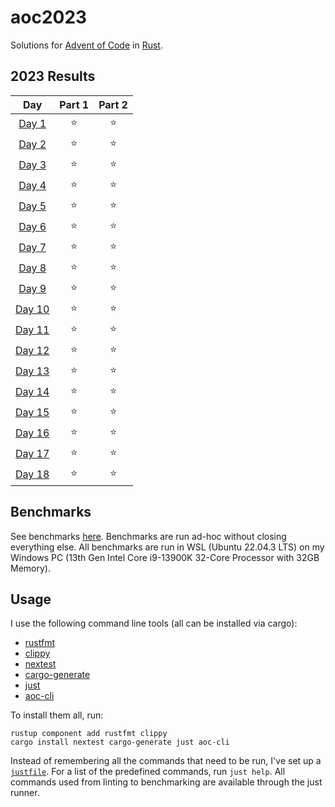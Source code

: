 # aoc2023

Solutions for [Advent of Code](https://adventofcode.com/) in [Rust](https://www.rust-lang.org/).

<!--- advent_readme_stars table --->
## 2023 Results

| Day | Part 1 | Part 2 |
| :---: | :---: | :---: |
| [Day 1](https://adventofcode.com/2023/day/1) | ⭐ | ⭐ |
| [Day 2](https://adventofcode.com/2023/day/2) | ⭐ | ⭐ |
| [Day 3](https://adventofcode.com/2023/day/3) | ⭐ | ⭐ |
| [Day 4](https://adventofcode.com/2023/day/4) | ⭐ | ⭐ |
| [Day 5](https://adventofcode.com/2023/day/5) | ⭐ | ⭐ |
| [Day 6](https://adventofcode.com/2023/day/6) | ⭐ | ⭐ |
| [Day 7](https://adventofcode.com/2023/day/7) | ⭐ | ⭐ |
| [Day 8](https://adventofcode.com/2023/day/8) | ⭐ | ⭐ |
| [Day 9](https://adventofcode.com/2023/day/9) | ⭐ | ⭐ |
| [Day 10](https://adventofcode.com/2023/day/10) | ⭐ | ⭐ |
| [Day 11](https://adventofcode.com/2023/day/11) | ⭐ | ⭐ |
| [Day 12](https://adventofcode.com/2023/day/12) | ⭐ | ⭐ |
| [Day 13](https://adventofcode.com/2023/day/13) | ⭐ | ⭐ |
| [Day 14](https://adventofcode.com/2023/day/14) | ⭐ | ⭐ |
| [Day 15](https://adventofcode.com/2023/day/15) | ⭐ | ⭐ |
| [Day 16](https://adventofcode.com/2023/day/16) | ⭐ | ⭐ |
| [Day 17](https://adventofcode.com/2023/day/17) | ⭐ | ⭐ |
| [Day 18](https://adventofcode.com/2023/day/18) | ⭐ | ⭐ |
<!--- advent_readme_stars table --->

## Benchmarks

See benchmarks [here](./benchmarks.txt). Benchmarks are run ad-hoc without closing everything else. All benchmarks are run in WSL (Ubuntu 22.04.3 LTS) on my Windows PC (13th Gen Intel Core i9-13900K 32-Core Processor with 32GB Memory).

## Usage

I use the following command line tools (all can be installed via cargo):

* [rustfmt](https://github.com/rust-lang/rustfmt)
* [clippy](https://github.com/rust-lang/rust-clippy)
* [nextest](https://github.com/nextest-rs/nextest)
* [cargo-generate](https://github.com/cargo-generate/cargo-generate)
* [just](https://github.com/casey/just)
* [aoc-cli](https://github.com/scarvalhojr/aoc-cli)

To install them all, run:

```
rustup component add rustfmt clippy
cargo install nextest cargo-generate just aoc-cli
```

Instead of remembering all the commands that need to be run, I've set up a [`justfile`](./justfile). For a list of the predefined commands, run `just help`. All commands used from linting to benchmarking are available through the just runner.
